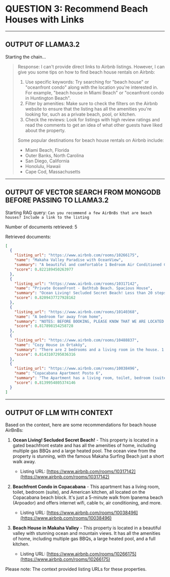 # QUESTION 3: Recommend Beach Houses with Links

---

## OUTPUT OF LLAMA3.2

Starting the chain...

> Response: I can't provide direct links to Airbnb listings. However, I can give you some tips on how to find beach house rentals on Airbnb:
>
> 1.  Use specific keywords: Try searching for "beach house" or "oceanfront condo" along with the location you're interested in. For example, "beach house in Miami Beach" or "oceanfront condo in Huntington Beach".
> 2.  Filter by amenities: Make sure to check the filters on the Airbnb website to ensure that the listing has all the amenities you're looking for, such as a private beach, pool, or kitchen.
> 3.  Check the reviews: Look for listings with high review ratings and read the comments to get an idea of what other guests have liked about the property.
>
> Some popular destinations for beach house rentals on Airbnb include:
>
> *   Miami Beach, Florida
> *   Outer Banks, North Carolina
> *   San Diego, California
> *   Honolulu, Hawaii
> *   Cape Cod, Massachusetts

---

## OUTPUT OF VECTOR SEARCH FROM MONGODB BEFORE PASSING TO LLAMA3.2

Starting RAG query: `Can you recommend a few AirBnBs that are beach houses? Include a link to the listing`

Number of documents retrieved: 5

Retrieved documents:
```json
[
  {
    "listing_url": "https://www.airbnb.com/rooms/10266175",
    "name": "Makaha Valley Paradise with OceanView",
    "summary": "A beautiful and comfortable 1 Bedroom Air Conditioned Condo in Makaha Valley - stunning Ocean & Mountain views All the amenities of home, suited for longer stays. Full kitchen & large bathroom.  Several gas BBQ's for all guests to use & a large heated pool surrounded by reclining chairs to sunbathe.  The Ocean you see in the pictures is not even a mile away, known as the famous Makaha Surfing Beach. Golfing, hiking,snorkeling  paddle boarding, surfing are all just minutes from the front door.",
    "score": 0.822189450263977
  },
  {
    "listing_url": "https://www.airbnb.com/rooms/10317142",
    "name": "Private OceanFront - Bathtub Beach. Spacious House",
    "summary": "Ocean Living! Secluded Secret Beach! Less than 20 steps to the Ocean! This spacious 4 Bedroom and 4 Bath house has all you need for your family or group. Perfect for Family Vacations and executive retreats. We are in a gated beachfront estate, with lots of space for your activities.",
    "score": 0.8209437727928162
  },
  {
    "listing_url": "https://www.airbnb.com/rooms/10140368",
    "name": "A bedroom far away from home",
    "summary": "NOTES: BEFORE BOOKING, PLEASE KNOW THAT WE ARE LOCATED ON THE 3RD FLOOR OF A WALK UP BUILDING (3 SHORT FLIGHT OF (Website hidden by Airbnb) IF YOU HAVE TROUBLE CLIMBING STAIRS, BE ADVISED, THANKS! THE CHECK-IN TIME IS STRICTLY BETWEEN 1PM-10PM.. AND CHECK OUT IS 11AM THIS LISTING IS ONLY FOR A BEDROOM AND NOT THE ENTIRE APARTMENT.",
    "score": 0.817898154258728
  },
  {
    "listing_url": "https://www.airbnb.com/rooms/10488837",
    "name": "Cozy House in Ortaköy",
    "summary": "There are 2 bedrooms and a living room in the house. 1 Bathroom. 1 Kitchen. Friendly neighbourhood. Close to sea side and Historical places.",
    "score": 0.8143107295036316
  },
  {
    "listing_url": "https://www.airbnb.com/rooms/10038496",
    "name": "Copacabana Apartment Posto 6",
    "summary": "The Apartment has a living room, toilet, bedroom (suite) and American kitchen. Well located, on the Copacabana beach block a 05 Min. walk from Ipanema beach (Arpoador). Internet wifi, cable tv, air conditioning in the bedroom, ceiling fans in the bedroom and living room, kitchen with microwave, cooker, Blender, dishes, cutlery and service area with fridge, washing machine, clothesline for drying clothes and closet with several utensils for use.  The property boasts 45 m2.",
    "score": 0.8139954805374146
  }
]
```

---

## OUTPUT OF LLM WITH CONTEXT

Based on the context, here are some recommendations for beach house AirBnBs:

1.  **Ocean Living! Secluded Secret Beach!** - This property is located in a gated beachfront estate and has all the amenities of home, including multiple gas BBQs and a large heated pool. The ocean view from the property is stunning, with the famous Makaha Surfing Beach just a short walk away.
    *   Listing URL: [https://www.airbnb.com/rooms/10317142](https://www.airbnb.com/rooms/10317142)

2.  **Beachfront Condo in Copacabana** - This apartment has a living room, toilet, bedroom (suite), and American kitchen, all located on the Copacabana beach block. It's just a 5-minute walk from Ipanema beach (Arpoador) and offers internet wifi, cable tv, air conditioning, and more.
    *   Listing URL: [https://www.airbnb.com/rooms/10038496](https://www.airbnb.com/rooms/10038496)

3.  **Beach House in Makaha Valley** - This property is located in a beautiful valley with stunning ocean and mountain views. It has all the amenities of home, including multiple gas BBQs, a large heated pool, and a full kitchen.
    *   Listing URL: [https://www.airbnb.com/rooms/10266175](https://www.airbnb.com/rooms/10266175)

Please note: The context provided listing URLs for these properties.